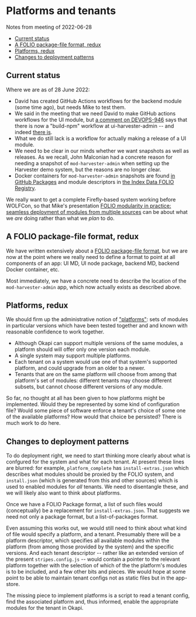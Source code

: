 # Platforms and tenants

Notes from meeting of 2022-06-28


<!-- md2toc -l 2 platform-and-tenant.md -->
* [Current status](#current-status)
* [A FOLIO package-file format, redux](#a-folio-package-file-format-redux)
* [Platforms, redux](#platforms-redux)
* [Changes to deployment patterns](#changes-to-deployment-patterns)


## Current status

Where we are as of 28 June 2022:

* David has created GitHub Actions workflows for the backend module (some time ago), but needs Mike to test them.
* We said in the meeting that we need David to make GitHub actions workflows for the UI module, but [a comment on DEVOPS-946](https://jira.indexdata.com/browse/DEVOPS-946?focusedCommentId=1841464&page=com.atlassian.jira.plugin.system.issuetabpanels:comment-tabpanel#comment-1841464) says that there is now a "build-npm" workflow at ui-harvester-admin -- and indeed [there is](https://github.com/indexdata/ui-harvester-admin/actions/workflows/build-npm.yml).
* What we do still lack is a workflow for actually making a release of a UI module.
* We need to be clear in our minds whether we want snapshots as well as releases. As we recall, John Malconian had a concrete reason for needing a snapshot of `mod-harvester-admin` when setting up the Harvester demo system, but the reasons are no longer clear.
* Docker containers for `mod-harvester-admin` snapshots are found [in GitHub Packages](https://github.com/indexdata/mod-harvester-admin/pkgs/container/mod-harvester-admin) and module descriptors in [the Index Data FOLIO Registry](https://registry.folio-dev.indexdata.com/_/proxy/modules).

We really want to get a complete Firefly-based system working before WOLFCon, so that Mike's presentation [FOLIO modularity in practice: seamless deployment of modules from multiple sources](https://wolfcon2022.sched.com/event/14ANV/folio-modularity-in-practice-seamless-deployment-of-modules-from-multiple-sources?linkback=grid) can be about what we _are_ doing rather than what we _plan_ to do.


## A FOLIO package-file format, redux

We have written extensively about a [FOLIO package-file format](package.md), but we are now at the point where we really need to define a format to point at all components of an app: UI MD, UI node package, backend MD, backend Docker container, etc.

Most immediately, we have a concrete need to describe the location of the `mod-harvester-admin` app, which now actually exists as described above.


## Platforms, redux

We should firm up the administrative notion of ["platforms"](cluster-architecture.md#platforms): sets of modules in particular versions which have been tested together and and known with reasonable confidence to work together.
* Although Okapi can support multiple versions of the same modules, a platform should will offer only one version each module.
* A single system may support multiple platforms.
* Each tenant on a system would use one of that system's supported platform, and could upgrade from an older to a newer.
* Tenants that are on the same platform will choose from among that platform's set of modules: different tenants may choose different subsets, but cannot choose different versions of any module.

So far, no thought at all has been given to how platforms might be implemented. Would they be represented by some kind of configuration file? Would some piece of software enforce a tenant's choice of some one of the available platforms? How would that choice be persisted? There is much work to do here.


## Changes to deployment patterns

To do deployment right, we need to start thinking more clearly about what is confgured for the system and what for each tenant. At present these lines are blurred: for example, `platform_complete` has `install-extras.json` which describes what modules should be proxied by the FOLIO system, and `install.json` (which is generated from this and other sources) which is used to enabled modules for _all_ tenants. We need to disentangle these, and we will likely also want to think about platforms.

Once we have a FOLIO Package format, a list of such files would (conceptually) be a replacement for `install-extras.json`. That suggests we need not only a package format, but a list-of-packages format.

Even assuming this works out, we would still need to think about what kind of file would specify a platform, and a tenant. Presumably there will be a platform descriptor, which specifies all available modules within the platform (from among those provided by the system) and the specific versions. And each tenant descriptor -- rather like an extended version of the present `stripes.config.js` -- would contain a pointer to the relevant platform together with the selection of which of the the platform's modules is to be included, and a few other bits and pieces. We would hope at some point to be able to maintain tenant configs not as static files but in the app-store.

The missing piece to implement platforms is a script to read a tenant config, find the associated platform and, thus informed, enable the appropriate modules for the tenant in Okapi.


